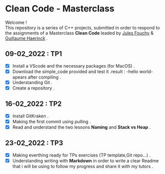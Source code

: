# Clean Code - Masterclass

Welcome !  
This repository is a series of C++ projects, submitted in order to respond to the assignments of a Masterclass **Clean Code** leaded by [Jules Fouchy](https://github.com/JulesFouchy) & [Guillaume Haerinck](https://github.com/guillaume-haerinck) .

## 09-02_2022 : TP1
- [x] Install a VScode and the necessary packages (for MacOS) .
- [x] Download the simple_code provided and test it .result : -hello world- apears after compiling .
- [x] Understanding Git .
- [x] Create a repository .

## 16-02_2022 : TP2
- [x] Install GitKraken .
- [x] Making the first commit using pulling .
- [x] Read and understand the two lessons **Naming** and **Stack vs Heap** .

## 23-02_2022 : TP3
- [x] Making everthing ready for TPs exercises (TP template,Git repo...) .
- [x] Understanding writing with **Markdown** in order to write a clear Readme that i will be using to follow my progress and share it with my tutors .
